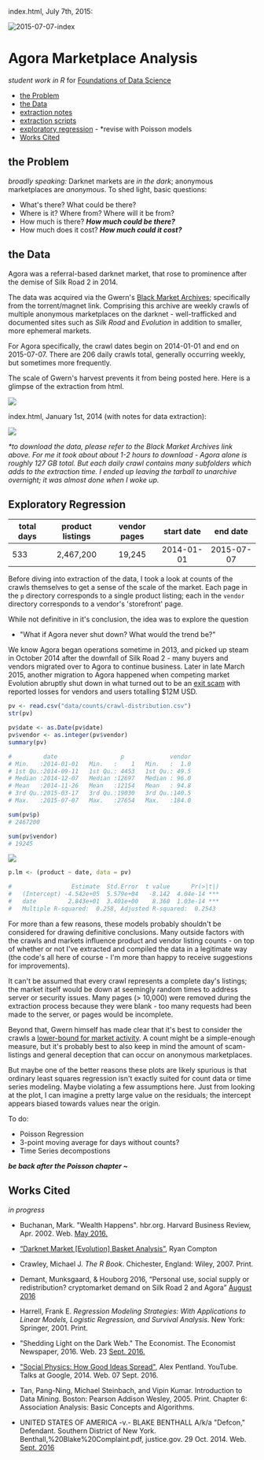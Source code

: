 index.html, July 7th, 2015:

![2015-07-07-index](vis/index-2015-07-07.jpg)

# Agora Marketplace Analysis

_student work in R_ for [Foundations of Data Science](https://www.springboard.com/workshops/data-science)

- [the Problem](#the-problem)
- [the Data](#the-data)
- [extraction notes](extraction/readme.md)
- [extraction scripts](R/extraction)
- [exploratory regression](#exploratory-regression) - *revise with Poisson models
- [Works Cited](#works-cited)


## the Problem

_broadly speaking:_ Darknet markets are _in the dark_; anonymous marketplaces are _anonymous_. To shed light, basic questions:

- What's there? What could be there?
- Where is it? Where from? Where will it be from?
- How much is there? **_How much could be there?_**
- How much does it cost? **_How much could it cost?_**


## the Data

Agora was a referral-based darknet market, that rose to prominence after the demise of Silk Road 2 in 2014.

The data was acquired via the Gwern's [Black Market Archives](http://www.gwern.net/Black-market%20archives#grams); specifically from the torrent/magnet link. Comprising this archive are weekly crawls of multiple anonymous marketplaces on the darknet - well-trafficked and documented sites such as _Silk Road_ and _Evolution_ in addition to smaller, more ephemeral markets.

For Agora specifically, the crawl dates begin on 2014-01-01 and end on 2015-07-07. There are 206 daily crawls total, generally occurring weekly, but sometimes more frequently.

The scale of Gwern's harvest prevents it from being posted here. Here is a glimpse of the extraction from html. 

![](vis/extractedSample02.png)

index.html, January 1st, 2014 (with notes for data extraction):

![](vis/index-2014-01-01.jpg)

_*to download the data, please refer to the Black Market Archives link above. For me it took about about 1-2 hours to download - Agora alone is roughly 127 GB total. But each daily crawl contains many subfolders which adds to the extraction time. I ended up leaving the tarball to unarchive overnight; it was almost done when I woke up._

## Exploratory Regression

total days | product listings | vendor pages  | start date |  end date
-----------| :--------------: | :------------:| :--------: | :--------:
533		   |	2,467,200     |	   19,245     | 2014-01-01 | 2015-07-07

Before diving into extraction of the data, I took a look at counts of the crawls themselves to get a sense of the scale of the market. Each page in the `p` directory corresponds to a single product listing; each in the `vendor` directory corresponds to a vendor's 'storefront' page. 

While not definitive in it's conclusion, the idea was to explore the question

- "What if Agora never shut down? What would the trend be?"

We know Agora began operations sometime in 2013, and picked up steam in October 2014 after the downfall of Silk Road 2 - many buyers and vendors migrated over to Agora to continue business. Later in late March 2015, another migration to Agora happened when competing market Evolution abruptly shut down in what turned out to be an [exit scam](https://www.deepdotweb.com/2015/03/18/evolution-marketplace-exit-scam-biggest-exist-scam-ever/) with reported losses for vendors and users totalling $12M USD. 

``` r
pv <- read.csv("data/counts/crawl-distribution.csv")
str(pv)

pv$date <- as.Date(pv$date)
pv$vendor <- as.integer(pv$vendor)
summary(pv)

#         date                  p             vendor     
# Min.   :2014-01-01   Min.   :    1   Min.   :  1.0  
# 1st Qu.:2014-09-11   1st Qu.: 4453   1st Qu.: 49.5  
# Median :2014-12-07   Median :12697   Median : 96.0  
# Mean   :2014-11-26   Mean   :12154   Mean   : 94.8  
# 3rd Qu.:2015-03-17   3rd Qu.:19030   3rd Qu.:140.5  
# Max.   :2015-07-07   Max.   :27654   Max.   :184.0 

sum(pv$p)
# 2467200

sum(pv$vendor)
# 19245

```

![](plots-00/RDraft/pgDist-lm-product-01.png)

``` r
p.lm <- (product ~ date, data = pv)

#                 Estimate  Std.Error  t value 		Pr(>|t|)    
#   (Intercept) -4.542e+05  5.579e+04  	-8.142 	4.04e-14 ***
#   date         2.843e+01  3.401e+00    8.360 	1.03e-14 ***
# 	Multiple R-squared:  0.258,	Adjusted R-squared:  0.2543 
```

For more than a few reasons, these models probably shouldn't be considered for drawing definitive conclusions. Many outside factors with the crawls and markets influence product and vendor listing counts - on top of whether or not I've extracted and compiled the data in a legitimate way (the code's all here of course - I'm more than happy to receive suggestions for improvements).

It can't be assumed that every crawl represents a complete day's listings; the market itself would be down at seemingly random times to address server or security issues. Many pages (> 10,000) were removed during the extraction process because they were blank - too many requests had been made to the server, or pages would be incomplete.

Beyond that, Gwern himself has made clear that it's best to consider the crawls a [lower-bound for market activity](http://www.gwern.net/Black-market%20archives#interpreting-analyzing). A count might be a simple-enough measure, but it's probably best to also keep in mind the amount of scam-listings and general deception that can occur on anonymous marketplaces. 

But maybe one of the better reasons these plots are likely spurious is that ordinary least squares regression isn't exactly suited for count data or time series modeling. Maybe violating a few assumptions here. Just from looking at the plot, I can imagine a pretty large value on the residuals; the intercept appears biased towards values near the origin.

To do:

- Poisson Regression
- 3-point moving average for days without counts? 
- Time Series decompostions

**_be back after the Poisson chapter ~_**

## Works Cited

_in progress_


- Buchanan, Mark. "Wealth Happens". hbr.org. Harvard Business Review, Apr. 2002. Web. [May 2016.](https://hbr.org/2002/04/wealth-happens)

- [“Darknet Market [Evolution] Basket Analysis”](http://ryancompton.net/2015/03/24/darknet-market-basket-analysis/), Ryan Compton

- Crawley, Michael J. _The R Book_. Chichester, England: Wiley, 2007. Print.

- Demant, Munksgaard, & Houborg 2016, “Personal use, social supply or redistribution? cryptomarket demand on Silk Road 2 and Agora” [August 2016](http://www.gwern.net/docs/sr/2016-demant.pdf)

- Harrell, Frank E. _Regression Modeling Strategies: With Applications to Linear Models, Logistic Regression, and Survival Analysis_. New York: Springer, 2001. Print.

- "Shedding Light on the Dark Web." The Economist. The Economist Newspaper, 2016. Web. 23 [Sept. 2016.](http://www.economist.com/news/international/21702176-drug-trade-moving-street-online-cryptomarkets-forced-compete)

- ["Social Physics: How Good Ideas Spread"](https://youtu.be/HMBl0ttu-Ow), Alex Pentland. YouTube. Talks at Google, 2014. Web. 07 Sept. 2016.

- Tan, Pang-Ning, Michael Steinbach, and Vipin Kumar. Introduction to Data Mining. Boston: Pearson Addison Wesley, 2005. Print. Chapter 6: Association Analysis: Basic Concepts and Algorithms.

- UNITED STATES OF AMERICA -v.- BLAKE BENTHALL A/k/a "Defcon," Defendant. Southern District of New York. Benthall,%20Blake%20Complaint.pdf, justice.gov. 29 Oct. 2014. Web. [Sept. 2016](https://www.justice.gov/sites/default/files/usao-sdny/legacy/2015/03/25/Benthall,%20Blake%20Complaint.pdf)
